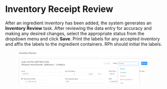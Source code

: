 # Inventory Receipt Review

After an ingredient inventory has been added, the system generates an **Inventory Review** task. After reviewing the data entry for accuracy and making any desired changes, select the appropriate status from the dropdown menu and click **Save**. Print the labels for any accepted inventory and affix the labels to the ingredient containers. RPh should initial the labels.

<figure><img src="../.gitbook/assets/image (105).png" alt=""><figcaption></figcaption></figure>
